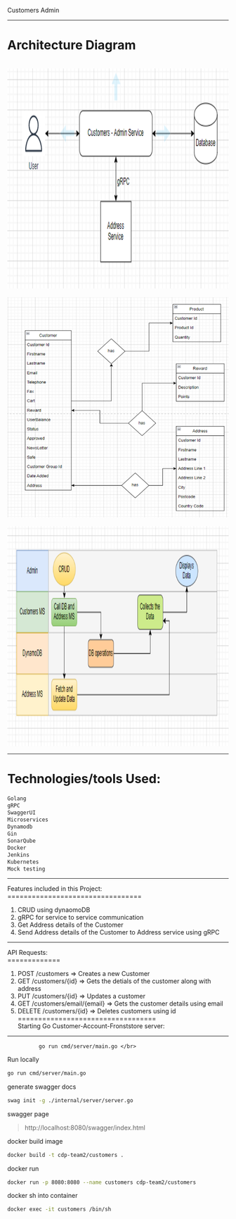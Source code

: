 Customers Admin

-------------------------------------------------------
Architecture Diagram
====================
</br>

 <img src="https://github.com/swiggy-2022-bootcamp/cdp-team2/blob/customers-ms/Customers/images/arc1.PNG" width="800" height="500">
</br>
</br>

 <img src="https://github.com/swiggy-2022-bootcamp/cdp-team2/blob/customers-ms/Customers/images/arc2.PNG" width="800" height="500">
</br>
</br>

 <img src="https://github.com/swiggy-2022-bootcamp/cdp-team2/blob/customers-ms/Customers/images/arc3.PNG" width="800" height="500">
</br>

-------------------------------------------------------
Technologies/tools Used:
=================
    Golang
    gRPC
    SwaggerUI
    Microservices
    Dynamodb
    Gin
    SonarQube
    Docker
    Jenkins
    Kubernetes
    Mock testing

-------------------------------------------------------
Features included in this Project:</br>
=================================</br>
1) CRUD using dynaomoDB
2) gRPC for service to service communication
3) Get Address details of the Customer
4) Send Address details of the Customer to Address service using gRPC
-------------------------------------------------------


API Requests:</br>
=============</br>

1) POST    /customers                          => Creates a new Customer  </br>
2) GET    /customers/{id}                       => Gets the detials of the customer along with address </br>
3) PUT    /customers/{id}                       => Updates a customer </br>
4) GET    /customers/email/{email}              => Gets the customer details using email</br>
5) DELETE /customers/{id}                       => Deletes customers using id
==================================</br>
Starting Go Customer-Account-Fronststore server:</br>
-----------------------------
              go run cmd/server/main.go </br>

Run locally 
```sh
go run cmd/server/main.go
```

generate swagger docs
```sh
swag init -g ./internal/server/server.go
```

swagger page
> http://localhost:8080/swagger/index.html

docker build image
```sh
docker build -t cdp-team2/customers .
```

docker run
```sh
docker run -p 8080:8080 --name customers cdp-team2/customers
```

docker sh into container
```sh
docker exec -it customers /bin/sh

